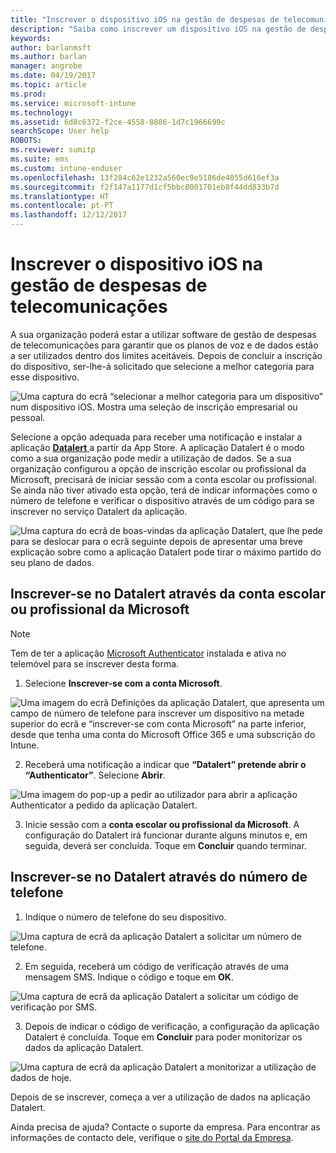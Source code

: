 ```yaml
---
title: "Inscrever o dispositivo iOS na gestão de despesas de telecomunicações com o Intune"
description: "Saiba como inscrever um dispositivo iOS na gestão de despesas de telecomunicações."
keywords: 
author: barlanmsft
ms.author: barlan
manager: angrobe
ms.date: 04/19/2017
ms.topic: article
ms.prod: 
ms.service: microsoft-intune
ms.technology: 
ms.assetid: 6d8c6372-f2ce-4558-8886-1d7c1966699c
searchScope: User help
ROBOTS: 
ms.reviewer: sumitp
ms.suite: ems
ms.custom: intune-enduser
ms.openlocfilehash: 13f284c62e1232a560ec9e5186de4055d616ef3a
ms.sourcegitcommit: f2f147a1177d1cf5bbc8001701eb8f44dd833b7d
ms.translationtype: HT
ms.contentlocale: pt-PT
ms.lasthandoff: 12/12/2017
---
```

# <a name="enroll-your-ios-device-in-telecom-expense-management"></a>Inscrever o dispositivo iOS na gestão de despesas de telecomunicações

A sua organização poderá estar a utilizar software de gestão de despesas de telecomunicações para garantir que os planos de voz e de dados estão a ser utilizados dentro dos limites aceitáveis. Depois de concluir a inscrição do dispositivo, ser-lhe-á solicitado que selecione a melhor categoria para esse dispositivo.

  ![Uma captura do ecrã “selecionar a melhor categoria para um dispositivo” num dispositivo iOS. Mostra uma seleção de inscrição empresarial ou pessoal.](./media/ios-enroll-10-tem-select-best-category.png)

Selecione a opção adequada para receber uma notificação e instalar a aplicação [ __Datalert__ ](https://itunes.apple.com/app/datalert/id771029268?mt=8) a partir da App Store. A aplicação Datalert é o modo como a sua organização pode medir a utilização de dados. Se a sua organização configurou a opção de inscrição escolar ou profissional da Microsoft, precisará de iniciar sessão com a conta escolar ou profissional. Se ainda não tiver ativado esta opção, terá de indicar informações como o número de telefone e verificar o dispositivo através de um código para se inscrever no serviço Datalert da aplicação.

  ![Uma captura do ecrã de boas-vindas da aplicação Datalert, que lhe pede para se deslocar para o ecrã seguinte depois de apresentar uma breve explicação sobre como a aplicação Datalert pode tirar o máximo partido do seu plano de dados.](./media/ios-enroll-11-tem-datalert-setup.png)

## <a name="enroll-into-datalert-using-your-microsoft-work-or-school-account"></a>Inscrever-se no Datalert através da conta escolar ou profissional da Microsoft

> [!NOTE]
> Tem de ter a aplicação [Microsoft Authenticator](https://docs.microsoft.com/azure/multi-factor-authentication/end-user/microsoft-authenticator-app-how-to) instalada e ativa no telemóvel para se inscrever desta forma.

1. Selecione __Inscrever-se com a conta Microsoft__.

  ![Uma imagem do ecrã Definições da aplicação Datalert, que apresenta um campo de número de telefone para inscrever um dispositivo na metade superior do ecrã e “inscrever-se com conta Microsoft” na parte inferior, desde que tenha uma conta do Microsoft Office 365 e uma subscrição do Intune.](./media/ios-enroll-11a-tem-datalert-enroll-msft-account.png)

2. Receberá uma notificação a indicar que __“Datalert” pretende abrir o “Authenticator”__. Selecione __Abrir__.

  ![Uma imagem do pop-up a pedir ao utilizador para abrir a aplicação Authenticator a pedido da aplicação Datalert.](./media/ios-enroll-11b-tem-datalert-open-authenticator.png)

3. Inicie sessão com a __conta escolar ou profissional da Microsoft__. A configuração do Datalert irá funcionar durante alguns minutos e, em seguida, deverá ser concluída. Toque em __Concluir__ quando terminar.

## <a name="enroll-into-datalert-using-your-phone-number"></a>Inscrever-se no Datalert através do número de telefone

1. Indique o número de telefone do seu dispositivo.

  ![Uma captura de ecrã da aplicação Datalert a solicitar um número de telefone.](./media/ios-enroll-12-tem-datalert-phone-number.png)

2. Em seguida, receberá um código de verificação através de uma mensagem SMS. Indique o código e toque em __OK__.

  ![Uma captura de ecrã da aplicação Datalert a solicitar um código de verificação por SMS.](./media/ios-enroll-13-tem-datalert-sms.png)

3. Depois de indicar o código de verificação, a configuração da aplicação Datalert é concluída. Toque em __Concluir__ para poder monitorizar os dados da aplicação Datalert.

  ![Uma captura de ecrã da aplicação Datalert a monitorizar a utilização de dados de hoje.](./media/ios-enroll-14-tem-datalert-monitoring-active.png)

Depois de se inscrever, começa a ver a utilização de dados na aplicação Datalert.

Ainda precisa de ajuda? Contacte o suporte da empresa. Para encontrar as informações de contacto dele, verifique o [site do Portal da Empresa](https://portal.manage.microsoft.com#HelpDeskDialog).
